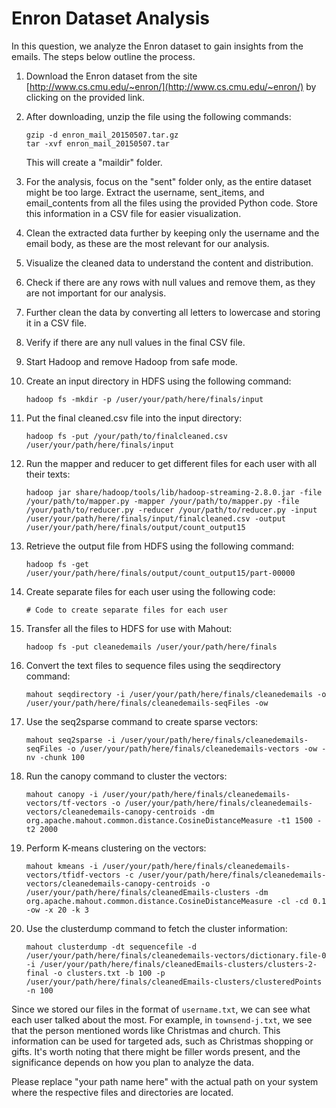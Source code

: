 # Enron Dataset Analysis

In this question, we analyze the Enron dataset to gain insights from the emails. The steps below outline the process.

1. Download the Enron dataset from the site [http://www.cs.cmu.edu/~enron/](http://www.cs.cmu.edu/~enron/) by clicking on the provided link.

2. After downloading, unzip the file using the following commands:
   ```
   gzip -d enron_mail_20150507.tar.gz
   tar -xvf enron_mail_20150507.tar
   ```
   This will create a "maildir" folder.

3. For the analysis, focus on the "sent" folder only, as the entire dataset might be too large. Extract the username, sent_items, and email_contents from all the files using the provided Python code. Store this information in a CSV file for easier visualization.

4. Clean the extracted data further by keeping only the username and the email body, as these are the most relevant for our analysis.

5. Visualize the cleaned data to understand the content and distribution.

6. Check if there are any rows with null values and remove them, as they are not important for our analysis.

7. Further clean the data by converting all letters to lowercase and storing it in a CSV file.

8. Verify if there are any null values in the final CSV file.

9. Start Hadoop and remove Hadoop from safe mode.

10. Create an input directory in HDFS using the following command:
    ```
    hadoop fs -mkdir -p /user/your/path/here/finals/input
    ```

11. Put the final cleaned.csv file into the input directory:
    ```
    hadoop fs -put /your/path/to/finalcleaned.csv /user/your/path/here/finals/input
    ```

12. Run the mapper and reducer to get different files for each user with all their texts:
    ```
    hadoop jar share/hadoop/tools/lib/hadoop-streaming-2.8.0.jar -file /your/path/to/mapper.py -mapper /your/path/to/mapper.py -file /your/path/to/reducer.py -reducer /your/path/to/reducer.py -input /user/your/path/here/finals/input/finalcleaned.csv -output /user/your/path/here/finals/output/count_output15
    ```

13. Retrieve the output file from HDFS using the following command:
    ```
    hadoop fs -get /user/your/path/here/finals/output/count_output15/part-00000
    ```

14. Create separate files for each user using the following code:
    ```
    # Code to create separate files for each user
    ```

15. Transfer all the files to HDFS for use with Mahout:
    ```
    hadoop fs -put cleanedemails /user/your/path/here/finals
    ```

16. Convert the text files to sequence files using the seqdirectory command:
    ```
    mahout seqdirectory -i /user/your/path/here/finals/cleanedemails -o /user/your/path/here/finals/cleanedemails-seqFiles -ow
    ```

17. Use the seq2sparse command to create sparse vectors:
    ```
    mahout seq2sparse -i /user/your/path/here/finals/cleanedemails-seqFiles -o /user/your/path/here/finals/cleanedemails-vectors -ow -nv -chunk 100
    ```

18. Run the canopy command to cluster the vectors:
    ```
    mahout canopy -i /user/your/path/here/finals/cleanedemails-vectors/tf-vectors -o /user/your/path/here/finals/cleanedemails-vectors/cleanedemails-canopy-centroids -dm org.apache.mahout.common.distance.CosineDistanceMeasure -t1 1500 -t2 2000
    ```

19. Perform K-means clustering on the vectors:
    ```
    mahout kmeans -i /user/your/path/here/finals/cleanedemails-vectors/tfidf-vectors -c /user/your/path/here/finals/cleanedemails-vectors/cleanedemails-canopy-centroids -o /user/your/path/here/finals/cleanedEmails-clusters -dm org.apache.mahout.common.distance.CosineDistanceMeasure -cl -cd 0.1 -ow -x 20 -k 3
    ```

20. Use the clusterdump command to fetch the cluster information:
    ```
    mahout clusterdump -dt sequencefile -d /user/your/path/here/finals/cleanedemails-vectors/dictionary.file-0 -i /user/your/path/here/finals/cleanedEmails-clusters/clusters-2-final -o clusters.txt -b 100 -p /user/your/path/here/finals/cleanedEmails-clusters/clusteredPoints -n 100
    ```

Since we stored our files in the format of `username.txt`, we can see what each user talked about the most. For example, in `townsend-j.txt`, we see that the person mentioned words like Christmas and church. This information can be used for targeted ads, such as Christmas shopping or gifts. It's worth noting that there might be filler words present, and the significance depends on how you plan to analyze the data.

Please replace "your path name here" with the actual path on your system where the respective files and directories are located.
